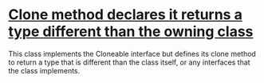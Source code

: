 # [Clone method declares it returns a type different than the owning class](http://fb-contrib.sourceforge.net/bugdescriptions.html#CU_CLONE_USABILITY_MISMATCHED_RETURN)

This class implements the Cloneable interface but defines its clone method to return a type
			that is different than the class itself, or any interfaces that the class implements.